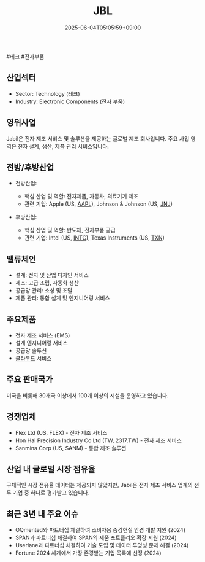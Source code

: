 ﻿---
title: "JBL"
date: 2025-06-04T05:05:59+09:00
lastmod: 2025-06-04T05:05:59+09:00
type: docs
sidebar:
  open: true
weight: 463
---
<div style="display:none">
  <meta property="article:published_time" content="2025-06-03T20:05:59Z" />
  <meta property="article:modified_time" content="2025-06-03T20:05:59Z" />
</div>
#테크 #전자부품 

## 산업섹터

- Sector: Technology (테크)
- Industry: Electronic Components (전자 부품)

## 영위사업

Jabil은 전자 제조 서비스 및 솔루션을 제공하는 글로벌 제조 회사입니다. 주요 사업 영역은 전자 설계, 생산, 제품 관리 서비스입니다.

## 전방/후방산업

- 전방산업:
    
    - 핵심 산업 및 역할: 전자제품, 자동차, 의료기기 제조
    - 관련 기업: Apple (US, [AAPL](/company-analysis/aapl/)), Johnson & Johnson (US, [JNJ](/company-analysis/jnj/))
    
- 후방산업:
    
    - 핵심 산업 및 역할: 반도체, 전자부품 공급
    - 관련 기업: Intel (US, [INTC](/company-analysis/intc/)), Texas Instruments (US, [TXN](/company-analysis/txn/))

## 밸류체인

- 설계: 전자 및 산업 디자인 서비스
- 제조: 고급 조립, 자동화 생산
- 공급망 관리: 소싱 및 조달
- 제품 관리: 통합 설계 및 엔지니어링 서비스

## 주요제품

- 전자 제조 서비스 (EMS)
- 설계 엔지니어링 서비스
- 공급망 솔루션
- [클라우드](/industry-study/2산업클라우드/) 서비스

## 주요 판매국가

미국을 비롯해 30개국 이상에서 100개 이상의 시설을 운영하고 있습니다.

## 경쟁업체

- Flex Ltd (US, FLEX) - 전자 제조 서비스
- Hon Hai Precision Industry Co Ltd (TW, 2317.TW) - 전자 제조 서비스
- Sanmina Corp (US, SANM) - 통합 제조 솔루션

## 산업 내 글로벌 시장 점유율

구체적인 시장 점유율 데이터는 제공되지 않았지만, Jabil은 전자 제조 서비스 업계의 선두 기업 중 하나로 평가받고 있습니다.

## 최근 3년 내 주요 이슈

- OQmented와 파트너십 체결하여 소비자용 증강현실 안경 개발 지원 (2024)
- SPAN과 파트너십 체결하여 SPAN의 제품 포트폴리오 확장 지원 (2024)
- Userlane과 파트너십 체결하여 기술 도입 및 데이터 투명성 문제 해결 (2024)
- Fortune 2024 세계에서 가장 존경받는 기업 목록에 선정 (2024)
